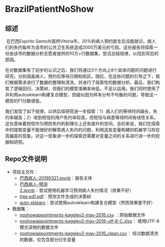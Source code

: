 # BrazilPatientNoShow

## 综述

​	在巴西Espirito Santo州首府Vitória市，20%的病人预约医生后没能就诊。病人们的失约每年为该市的公共卫生系统造成2000万美元的亏损。这份报告将探索一份由该市的数据分析志愿者提供的10万+行数据集，尝试总结规律，以找到背后的原因。

​	在对数据集有了初步的认识之后，我们将通过3个方向上8个具体问题的问题进行研究，分别涵盖病人，预约后等待日期和街区。随后，在这些问题的引导之下，我们根据需求进行了数据的整理和清洗，并进行了探索性的数据分析。最后，我们构筑了逻辑回归，决策树，但我们的模型准确率尚低，不足以运用。我们同时使用了并利用autosklearn构建复合模型，但疑似因为样本分布不均衡的问题，导致这一模型的F1分数很低。

​	我们发现了如下规律，以供后续研究进一步探索：1）病人们的等待时间越长，失约率越高；2）收到短信的用户失约率较高，但短信与病患等待时间有线性关系，这也意味着短信作为预防失约机制理论上还有提升的空间。总的来说，我们在探索中的提取变量不能很好的解答病人失约的问题，利用这些变量构建的机器学习存在高偏差的现象。对这一现象进一步的探索还需要对变量之间的关系进行进一步的挖掘和研究。



## Repo文件说明

- 项目主文件：
  - [巴西病人-20190321.ipynb](https://github.com/willliu1995/BrazilPatientNoShow/blob/master/%E5%B7%B4%E8%A5%BF%E7%97%85%E4%BA%BA-20190321.ipynb)：报告主体
  - [巴西病人-预测2.ipynb](https://github.com/willliu1995/BrazilPatientNoShow/blob/master/%E5%B7%B4%E8%A5%BF%E7%97%85%E4%BA%BA-%E9%A2%84%E6%B5%8B2.ipynb)：尝试使用机器学习预测病人失约情况（效果不好）
  - [tree.pdf.pdf](https://github.com/willliu1995/BrazilPatientNoShow/blob/master/tree.pdf.pdf)：预测文件生成的决策树
  - [auto-sklearn](https://github.com/willliu1995/BrazilPatientNoShow/tree/master/auto-sklearn)：尝试使用autosklearn构建复合模型（然而效果更不好）
- 数据集：
  - [noshowappointments-kagglev2-may-2016.csv](https://github.com/willliu1995/BrazilPatientNoShow/blob/master/noshowappointments-kagglev2-may-2016.csv) ：原始数据文件
  - [noshowappointments-kagglev2-may-2016-utf-8-C.xlsx](https://github.com/willliu1995/BrazilPatientNoShow/blob/master/noshowappointments-kagglev2-may-2016-utf-8-C.xlsx)： 使用UTF-8模式读物的数据文件
  - [noshowappointments-kagglev2-may-2016_clean.csv](https://github.com/willliu1995/BrazilPatientNoShow/blob/master/noshowappointments-kagglev2-may-2016_clean.csv)： 经过数据清洗的数据，仅包含部分衍生变量
